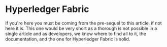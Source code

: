 # Hyperledger Fabric

If you're here you must be coming from the pre-sequel to this article, if not here it is. This one would be very short as a thorough is not possible in a single article and as developers, we know where to find all to it, the documentation, and the one for Hyperledger Fabric is solid.